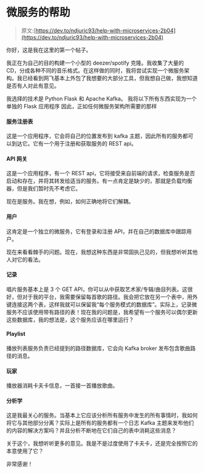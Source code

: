 # 微服务的帮助

> 原文:[https://dev.to/ndjuric93/help-with-microservices-2b04](https://dev.to/ndjuric93/help-with-microservices-2b04)

你好，这是我在这里的第一个帖子。

我正在为自己的目的构建一个小型的 deezer/spotify 克隆。我收集了大量的 CD，分成各种不同的音乐格式。在这样做的同时，我将尝试实现一个微服务架构。我已经看到网飞基本上外包了我想要的大部分工具，但我想自己做，我想知道是否有人对此有意见。

我选择的技术是 Python Flask 和 Apache Kafka。
我将以下所有东西实现为一个单独的 Flask 应用程序
因此，正如任何微服务架构所需要的那样

#### [](#service-registry)服务注册表

这是一个应用程序，它会将自己的位置发布到 kafka 主题，因此所有的服务都可以到达它。它有一个用于注册和获取服务的 REST api。

#### [](#api-gateway)API 网关

这是一个应用程序，有一个 REST api，它将接受来自前端的请求，检查服务是否启动和存在，并将其转发给适当的服务。有一点肯定是缺少的，那就是负载均衡器，但是我们暂时先不考虑它。

现在是服务。我在想，例如，如何正确地将它们解耦。

#### [](#users)用户

这肯定是一个独立的微服务，它有登录和注册 API，并在自己的数据库中跟踪用户。

现在来看看棘手的问题。现在，我想这种东西是非常固执己见的，但我想听听其他人对它的看法。

#### [](#records)记录

唱片服务基本上是 3 个 GET API，你可以从中获取艺术家/专辑/曲目列表。这很好，但对于我的平台，我需要保留每首歌的路径。我会把它放在另一个表中，用外键连接这两个表，这样我就可以保留我“每个服务模式的数据库”。实际上，记录微服务不应该使用带有路径的表！现在我的问题是，我希望有一个服务可以偶尔更新这些数据库，我的想法是，这个服务应该在哪里运行？

#### [](#playlist)Playlist

播放列表服务负责已经提到的路径数据库，它会向 Kafka broker 发布包含歌曲路径的消息。

#### [](#player)玩家

播放器消耗卡夫卡信息，一首接一首播放歌曲。

#### [](#analytics)分析学

这是我最关心的服务。当基本上它应该分析所有服务中发生的所有事情时，我如何将它与其他部分分离？实际上是所有的服务都有一个日志 Kafka 主题来发布他们的内容的解决方案吗？并且分析不断地在它们自己的表中消耗这些消息？

关于这个，我想听听更多的意见。我是不是过度使用了卡夫卡，还是完全按照它的本意使用了它？

非常感谢！